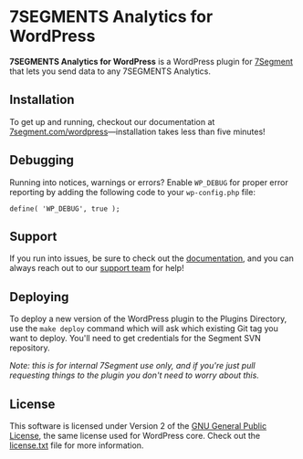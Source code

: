 
# 7SEGMENTS Analytics for WordPress

**7SEGMENTS Analytics for WordPress** is a WordPress plugin for [7Segment](https://7segment.com) that lets you send data to any 7SEGMENTS Analytics.


## Installation

To get up and running, checkout our documentation at [7segment.com/wordpress](https://7segment.com/wordpress)—installation takes less than five minutes!


## Debugging

Running into notices, warnings or errors?  Enable `WP_DEBUG` for proper error reporting by adding the following code to your `wp-config.php` file:

```
define( 'WP_DEBUG', true );
```


## Support

If you run into issues, be sure to check out the [documentation](https://segment.io/plugins/wordpress), and you can always reach out to our [support team](https://segment.io/support) for help!


## Deploying

To deploy a new version of the WordPress plugin to the Plugins Directory, use the `make deploy` command which will ask which existing Git tag you want to deploy. You'll need to get credentials for the Segment SVN repository.

_Note: this is for internal 7Segment use only, and if you're just pull requesting things to the plugin you don't need to worry about this._


## License

This software is licensed under Version 2 of the [GNU General Public License](http://www.gnu.org/licenses/gpl-2.0.html), the same license used for WordPress core. Check out the [license.txt](license.txt) file for more information.
